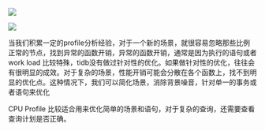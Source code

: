 

![](https://gitee.com/hxc8/images7/raw/master/img/202407190808184.jpg)





![](https://gitee.com/hxc8/images7/raw/master/img/202407190808729.jpg)

当我们积累一定的profile分析经验，对于一个新的场景，就很容易忽略那些比例正常的节点，找到异常的函数开销，异常的函数开销，通常是因为执行的语句或者work load 比较特殊，tidb没有做过针对性的优化。如果做针对性的优化，往往会有很明显的成效。对于复杂的场景，性能开销可能会分散在各个函数上，找不到明显的优化点。这种情况下，我们可以简化场景，消除背景噪音，针对单一的事务或者语句来优化



CPU Profile 比较适合用来优化简单的场景和语句，对于复杂的查询，还需要查看查询计划是否正确。

